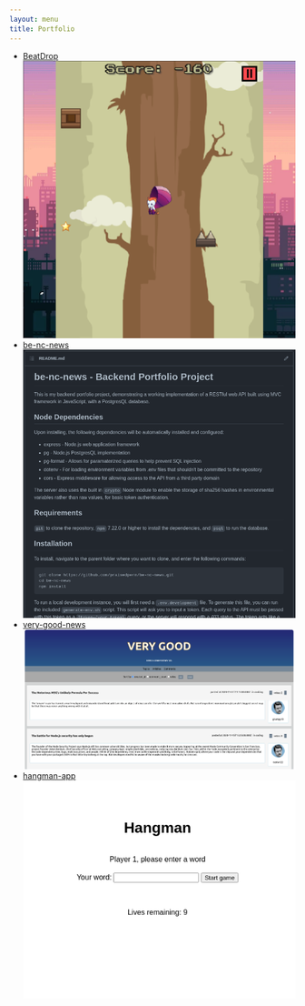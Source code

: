 ```yaml
---
layout: menu
title: Portfolio
---
```


-   [BeatDrop](https://github.com/BeatDropNC/BeatDrop)[![BeatDrop](./public/beat-drop.png)](https://github.com/BeatDropNC/BeatDrop)
-   [be-nc-news](https://github.com/praisedpern/be-nc-news/)[![be-nc-news](./public/be-nc-news.png)](https://github.com/praisedpern/be-nc-news/)
-   [very-good-news](https://very-good-news.netlify.app)[![very-good-news](./public/very-good-news.png)](https://very-good-news.netlify.app)
-   [hangman-app](https://praisedpern.github.io/fe-tiny-react-apps/)[![hangman-app](./public/hangman-app.png)](https://praisedpern.github.io/fe-tiny-react-apps/)
